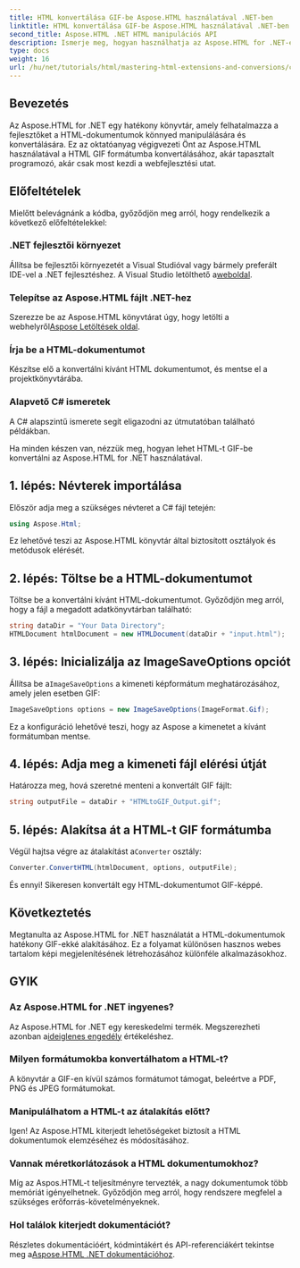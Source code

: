 ```yaml
---
title: HTML konvertálása GIF-be Aspose.HTML használatával .NET-ben
linktitle: HTML konvertálása GIF-be Aspose.HTML használatával .NET-ben
second_title: Aspose.HTML .NET HTML manipulációs API
description: Ismerje meg, hogyan használhatja az Aspose.HTML for .NET-et a HTML-dokumentumok zökkenőmentes GIF-képekké alakításához. Ez az átfogó útmutató lépésről lépésre végigvezeti Önt.
type: docs
weight: 16
url: /hu/net/tutorials/html/mastering-html-extensions-and-conversions/converting-html-to-gif/
---
```

## Bevezetés

Az Aspose.HTML for .NET egy hatékony könyvtár, amely felhatalmazza a fejlesztőket a HTML-dokumentumok könnyed manipulálására és konvertálására. Ez az oktatóanyag végigvezeti Önt az Aspose.HTML használatával a HTML GIF formátumba konvertálásához, akár tapasztalt programozó, akár csak most kezdi a webfejlesztési utat.

## Előfeltételek

Mielőtt belevágnánk a kódba, győződjön meg arról, hogy rendelkezik a következő előfeltételekkel:

### .NET fejlesztői környezet 

 Állítsa be fejlesztői környezetét a Visual Studióval vagy bármely preferált IDE-vel a .NET fejlesztéshez. A Visual Studio letölthető a[weboldal](https://visualstudio.microsoft.com/downloads/).

### Telepítse az Aspose.HTML fájlt .NET-hez

 Szerezze be az Aspose.HTML könyvtárat úgy, hogy letölti a webhelyről[Aspose Letöltések oldal](https://releases.aspose.com/html/net/).

### Írja be a HTML-dokumentumot

Készítse elő a konvertálni kívánt HTML dokumentumot, és mentse el a projektkönyvtárába.

### Alapvető C# ismeretek

A C# alapszintű ismerete segít eligazodni az útmutatóban található példákban.

Ha minden készen van, nézzük meg, hogyan lehet HTML-t GIF-be konvertálni az Aspose.HTML for .NET használatával.

## 1. lépés: Névterek importálása

Először adja meg a szükséges névteret a C# fájl tetején:

```csharp
using Aspose.Html;
```

Ez lehetővé teszi az Aspose.HTML könyvtár által biztosított osztályok és metódusok elérését.

## 2. lépés: Töltse be a HTML-dokumentumot

Töltse be a konvertálni kívánt HTML-dokumentumot. Győződjön meg arról, hogy a fájl a megadott adatkönyvtárban található:

```csharp
string dataDir = "Your Data Directory";
HTMLDocument htmlDocument = new HTMLDocument(dataDir + "input.html");
```

## 3. lépés: Inicializálja az ImageSaveOptions opciót

 Állítsa be a`ImageSaveOptions` a kimeneti képformátum meghatározásához, amely jelen esetben GIF:

```csharp
ImageSaveOptions options = new ImageSaveOptions(ImageFormat.Gif);
```

Ez a konfiguráció lehetővé teszi, hogy az Aspose a kimenetet a kívánt formátumban mentse.

## 4. lépés: Adja meg a kimeneti fájl elérési útját

Határozza meg, hová szeretné menteni a konvertált GIF fájlt:

```csharp
string outputFile = dataDir + "HTMLtoGIF_Output.gif";
```

## 5. lépés: Alakítsa át a HTML-t GIF formátumba

Végül hajtsa végre az átalakítást a`Converter` osztály:

```csharp
Converter.ConvertHTML(htmlDocument, options, outputFile);
```

És ennyi! Sikeresen konvertált egy HTML-dokumentumot GIF-képpé.

## Következtetés

Megtanulta az Aspose.HTML for .NET használatát a HTML-dokumentumok hatékony GIF-ekké alakításához. Ez a folyamat különösen hasznos webes tartalom képi megjelenítésének létrehozásához különféle alkalmazásokhoz.

## GYIK

### Az Aspose.HTML for .NET ingyenes?  
 Az Aspose.HTML for .NET egy kereskedelmi termék. Megszerezheti azonban a[ideiglenes engedély](https://purchase.conholdate.com/temporary-license/) értékeléshez.

### Milyen formátumokba konvertálhatom a HTML-t?  
A könyvtár a GIF-en kívül számos formátumot támogat, beleértve a PDF, PNG és JPEG formátumokat.

### Manipulálhatom a HTML-t az átalakítás előtt?  
Igen! Az Aspose.HTML kiterjedt lehetőségeket biztosít a HTML dokumentumok elemzéséhez és módosításához.

### Vannak méretkorlátozások a HTML dokumentumokhoz?  
Míg az Aspos.HTML-t teljesítményre tervezték, a nagy dokumentumok több memóriát igényelhetnek. Győződjön meg arról, hogy rendszere megfelel a szükséges erőforrás-követelményeknek.

### Hol találok kiterjedt dokumentációt?  
 Részletes dokumentációért, kódmintákért és API-referenciákért tekintse meg a[Aspose.HTML .NET dokumentációhoz](https://reference.aspose.com/html/net/).